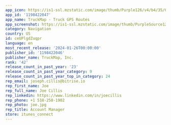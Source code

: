 ```yaml
---
app_icon: https://is1-ssl.mzstatic.com/image/thumb/Purple126/v4/b4/35/0b/b4350bb0-bcf2-dc83-c0bd-b0fd2289e0a9/app-icon-prod-0-0-1x_U007emarketing-0-7-0-0-85-220.png/1024x1024bb.png
app_id: '1198422047'
app_name: TruckMap - Truck GPS Routes
app_screenshot: https://is1-ssl.mzstatic.com/image/thumb/PurpleSource126/v4/ad/51/5a/ad515a64-b814-6e06-9465-8dfff1290155/cfefccc7-488d-4f98-b7b3-cc79e6bc7de3_iOS-1.png/1284x2778bb.png
category: Navigation
country: US
id: ceUPlgdZuqpr
language: en
most_recent_release: '2024-01-26T00:00:00'
publisher_id: '1198422046'
publisher_name: TruckMap, Inc.
rank: '42'
release_count_in_past_year: '23'
release_count_in_past_year_category: 9
release_count_in_past_year_top_in_category: 24
rep_email: joseph.cillis@bitrise.io
rep_first_name: Joe
rep_full_name: Joe Cillis
rep_linkedin: https://www.linkedin.com/in/joecillis
rep_phone: +1 518-258-1902
rep_photo: joe.jpg
rep_title: Account Manager
store: itunes_connect
---
```

